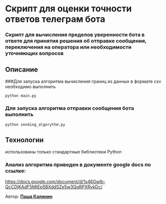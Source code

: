 # Скрипт для оценки точности ответов телеграм бота
### Скрипт для вычисления пределов уверенности бота в ответе для принятия решения об отправке сообщения, переключения на оператора или необходимости уточняющих вопросов

## Описание

###Для запуска алгоритма вычисления границ из данных в формате csv необходимо выполнить 

    python main.py

### Для запуска алгоритма отправки сообщения бота выполнить

    python sending_algorythm.py

## Технологии

использованы только стандартные библиотеки Python

### Анализ алгоритма приведен в документе google docs по ссылке:

https://docs.google.com/document/d/1s46Gwlb-QcCDjKAdF5MtEp5BXddSZe5w3QqRPXRvkDc/


Автор: [__Паша Калинин__](https://github.com/Pavelkalininn)
